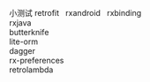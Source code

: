 小测试
  retrofit  
  rxandroid  
  rxbinding  
  rxjava  
  butterknife  
  lite-orm  
  dagger  
  rx-preferences  
  retrolambda  
